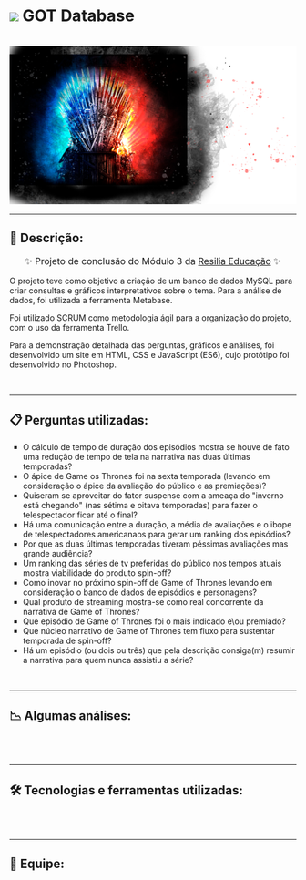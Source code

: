 # <img height="40" src="https://www.resilia.com.br/wp-content/themes/resiliaTheme/assets/images/logo.png" /> GOT Database

<br>

<img src="./Imagens/bg_got_1.png" />

<br>
<hr/>

## 🔖 Descrição:

<p align="center" style="font-size: 16px">✨ Projeto de conclusão do Módulo 3 da <a href="https://www.resilia.com.br/">Resilia Educação</a> ✨</p>
<p style="font-size: 14px">O projeto teve como objetivo a criação de um banco de dados MySQL para criar consultas e gráficos interpretativos sobre o tema. Para a análise de dados, foi utilizada a ferramenta Metabase.</p>
<p style="font-size: 14px">Foi utilizado SCRUM como metodologia ágil para a organização do projeto, com o uso da ferramenta Trello.</p>
<p style="font-size: 14px">Para a demonstração detalhada das perguntas, gráficos e análises, foi desenvolvido um site em HTML, CSS e JavaScript (ES6), cujo protótipo foi desenvolvido no Photoshop.</p>

<br>
<hr/>

## 📋 Perguntas utilizadas:

<ul style="list-style: square;">
    <li>O cálculo de tempo de duração dos episódios mostra se houve de fato uma redução de tempo de tela na narrativa nas duas últimas temporadas?</li>
    <li>O ápice de Game os Thrones foi na sexta temporada (levando em consideração o ápice da avaliação do público e as premiações)?</li>
    <li>Quiseram se aproveitar do fator suspense com a ameaça do "inverno está chegando" (nas sétima e oitava temporadas) para fazer o telespectador ficar até o final?</li>
    <li>Há uma comunicação entre a duração, a média de avaliações e o ibope de telespectadores americanaos para gerar um ranking dos episódios?</li>
    <li>Por que as duas últimas temporadas tiveram péssimas avaliações mas grande audiência?</li>
    <li>Um ranking das séries de tv preferidas do público nos tempos atuais mostra viabilidade do produto spin-off?</li>
    <li>Como inovar no próximo spin-off de Game of Thrones levando em consideração o banco de dados de episódios e personagens?</li>
    <li>Qual produto de streaming mostra-se como real concorrente da narrativa de Game of Thrones?</li>
    <li>Que episódio de Game of Thrones foi o mais indicado e\ou premiado?</li>
    <li>Que núcleo narrativo de Game of Thrones tem fluxo para sustentar temporada de spin-off?</li>
    <li>Há um episódio (ou dois ou três) que pela descrição consiga(m) resumir a narrativa para quem nunca assistiu a série?</li>
</ul>

<br>
<hr/>

## 📉 Algumas análises:

<br>
<img src="">
<img src="">
<img src="">
<img src="">

<br>
<hr/>

## 🛠️ Tecnologias e ferramentas utilizadas:

<div align="center">
<img style="">

<img style="">

<img style="">

<img style="">

<img style="">

<img style="">
</div>

<br>
<hr/>

## 👥 Equipe:

<br>

